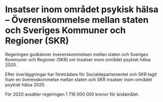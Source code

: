# Insatser inom området psykisk hälsa – Överenskommelse mellan staten och  Sveriges Kommuner och Regioner (SKR)

Regeringen godkänner överenskommelsen mellan staten och Sveriges Kommuner och Regioner (SKR) om Insatser inom området psykisk hälsa 2020.

Efter överläggningar har företrädare för Socialdepartementet och SKR tagit fram en överenskommelse mellan staten och SKR insatser inom området psykisk hälsa 2020.

För 2020 avsätter regeringen 1 716 000 000 kronor för ändamålet.

